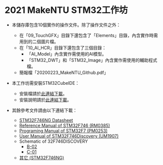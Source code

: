 # 2021 MakeNTU STM32工作坊

- 本儲存庫包含10個實作的操作文件。除了操作文件之外：

  - 在「09_TouchGFX」目錄下還包含了「Elements」目錄，內含實作時需用到的二個圖片檔。
  - 在「10_AI_HCR」目錄下還包含了三個目錄：
    - 「AI_Model」內含實作需使用的AI模型。
    - 「STM32_DWT」和「STM32_Image」內含實作需使用的輔助程式檔。
  - 簡報檔「20200223_MakeNTU_Github.pdf」

- 本工作坊需安裝STM32CubeIDE：

  - 安裝檔請於[此連結下載](https://www.st.com/en/development-tools/stm32cubeide.html)。
  - 安裝說明請於[此連結下載](https://www.st.com/content/ccc/resource/technical/document/user_manual/group1/31/8b/03/27/25/c5/4d/ae/DM00603964/files/DM00603964.pdf/jcr:content/translations/en.DM00603964.pdf)。

- 其餘參考文件請由以下連結下載：

  - [STM32F746NG Datasheet](https://www.st.com/resource/en/datasheet/stm32f746ng.pdf)
  - [Reference Manual of STM32F746 (RM0385)](https://www.st.com/content/ccc/resource/technical/document/reference_manual/c5/cf/ef/52/c0/f1/4b/fa/DM00124865.pdf/files/DM00124865.pdf/jcr:content/translations/en.DM00124865.pdf)
  - [Programing Manual of STM32F7 (PM0253)](https://www.st.com/content/ccc/resource/technical/document/programming_manual/group0/78/47/33/dd/30/37/4c/66/DM00237416/files/DM00237416.pdf/jcr:content/translations/en.DM00237416.pdf)
  - [User Manual of STM32F746Discovery (UM1907)](https://www.st.com/content/ccc/resource/technical/document/user_manual/f0/14/c1/b9/95/6d/40/4d/DM00190424.pdf/files/DM00190424.pdf/jcr:content/translations/en.DM00190424.pdf)
  - Schematic of 32F746DISCOVERY
    - [B-02](https://www.st.com/content/ccc/resource/technical/layouts_and_diagrams/schematic_pack/group1/05/61/3e/94/2b/2b/48/5e/mb1191-F746NGH6-B02_schematic/files/mb1191-F746NGH6-B02_schematic.pdf/jcr:content/translations/en.mb1191-F746NGH6-B02_schematic.pdf)
    - [C-01](https://www.st.com/content/ccc/resource/technical/layouts_and_diagrams/schematic_pack/group1/ff/cd/ce/2d/f8/fb/40/69/mb1191-F746NGH6-C01_schematic/files/mb1191-F746NGH6-C01_schematic.pdf/jcr:content/translations/en.mb1191-F746NGH6-C01_schematic.pdf)
  - [其它 (STM32F746NG)](https://www.st.com/en/microcontrollers-microprocessors/stm32f746ng.html)

